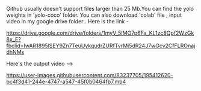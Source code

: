 Github usually doesn't support files larger than 25 Mb.You can find the yolo weights in 'yolo-coco' folder. You can also download 'colab' file , input video in my google drive
folder . Here is the link -

https://drive.google.com/drive/folders/1myV_5IMO7p6Fa_KL1zc8Qpf2WzGk8x_E?fbclid=IwAR1895lSEY9Zn7TeuUykqudrZURfTvrMi5dR24J7wGcv2CfFLROnajdhNMs


Here's the output video --> 





https://user-images.githubusercontent.com/83237705/195412620-bc4f3d41-244e-4747-a547-45f0b0464fb7.mp4

